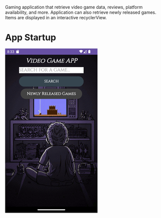 Gaming application that retrieve video game data, reviews, platform availability, and more. Application can also retrieve newly released games. Items are displayed in an interactive recyclerView.

# App Startup
<img src="Images/Game_1.png" width="300">

